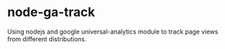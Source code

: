 # node-ga-track
Using  nodejs and google universal-analytics module to track page views from different distributions.
